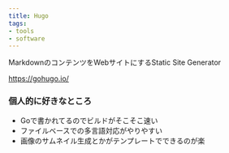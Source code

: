 ```yaml
---
title: Hugo
tags:
- tools
- software
---
```


MarkdownのコンテンツをWebサイトにするStatic Site Generator

https://gohugo.io/

### 個人的に好きなところ

- Goで書かれてるのでビルドがそこそこ速い
- ファイルベースでの多言語対応がやりやすい
- 画像のサムネイル生成とかがテンプレートでできるのが楽